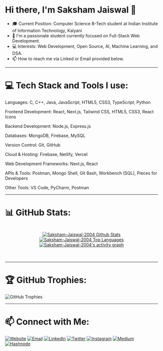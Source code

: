 # Hi there, I'm Saksham Jaiswal 👋

- 🎓 Current Position: Computer Science B-Tech student at Indian Institute of Information Technology, Kalyani
- 👀 I'm a passionate student currently focused on Full-Stack Web Development.
- 💻 Interests: Web Development, Open Source, AI, Machine Learning, and DSA.
- 📫 How to reach me via Linked or Email provided below.

---

# 💻 Tech Stack and Tools I use:

Languages: C, C++, Java, JavaScript, HTML5, CSS3, TypeScript, Python

Frontend Development: React, Next.js, Tailwind CSS, HTML5, CSS3, React Icons

Backend Development: Node.js, Express.js

Databases: MongoDB, Firebase, MySQL

Version Control: Git, GitHub

Cloud & Hosting: Firebase, Netlify, Vercel

Web Development Frameworks: Next.js, React

APIs & Tools: Postman, Mongo Shell, Git Bash, Workbench (SQL), Pieces for Developers

Other Tools: VS Code, PyCharm, Postman

---

# 📊 GitHub Stats:

<!-- ![Your GitHub Stats](https://github-readme-stats.vercel.app/api?username=Saksham-Jaiswal-2004&show_icons=true&count_private=true&hide=prs&theme=radical) -->

<!-- ![](https://github-readme-stats.vercel.app/api?username=Saksham-Jaiswal-2004&theme=radical&hide_border=false&include_all_commits=true&count_private=true) -->

<!-- ![GitHub Streak](https://github-readme-streak-stats.herokuapp.com/?user=Saksham-Jaiswal-2004&theme=radical) -->

<!-- [![GitHub Streak](https://streak-stats.demolab.com?user=Saksham-Jaiswal-2004&theme=radical&hide_border=true)](https://git.io/streak-stats) -->

<!-- --- -->

<!--## Github stats:-->
<div align="center">
  <br>
<a href="https://github.com/Saksham-Jaiswal-2004/github-readme-stats"><img alt="Saksham-Jaiswal-2004 Github Stats" src="https://github-readme-stats.vercel.app/api?username=Saksham-Jaiswal-2004&show_icons=true&count_private=true&theme=react&hide_border=true&bg_color=0D1117" /></a>
  <a href="https://github.com/Saksham-Jaiswal-2004/github-readme-stats"><img alt="Saksham-Jaiswal-2004 Top Languages" src="https://github-readme-stats.vercel.app/api/top-langs/?username=Saksham-Jaiswal-2004&langs_count=8&count_private=true&layout=compact&theme=react&hide_border=true&bg_color=0D1117" /></a>
  <br/>
<a href="https://github.com/Saksham-Jaiswal-2004">
  <img alt="Saksham-Jaiswal-2004's activity graph" src="https://github-readme-activity-graph.vercel.app/graph?username=Saksham-Jaiswal-2004&theme=react-dark" />
</a>
</div>

<br>
<br/>

---

# 🏆 **GitHub Trophies:**
![GitHub Trophies](https://github-profile-trophy.vercel.app/?username=Saksham-Jaiswal-2004&theme=radical)

---

# 📫 Connect with Me:

[![Website](https://img.shields.io/badge/Website-000000?style=flat&logo=google-chrome&logoColor=white)](https://sakshamjaiswal.vercel.app/)
[![Email](https://img.shields.io/badge/Email-D14836?style=flat&logo=gmail&logoColor=white)](mailto:sakshamjaiswalofficial@gmail.com)
[![LinkedIn](https://img.shields.io/badge/LinkedIn-0A66C2?style=flat&logo=linkedin&logoColor=white)](https://www.linkedin.com/in/saksham-jaiswal-220637302)
[![Twitter](https://img.shields.io/badge/Twitter-1DA1F2?style=flat&logo=twitter&logoColor=white)](https://x.com/SakshamJais2004)
[![Instagram](https://img.shields.io/badge/Instagram-E4405F?style=flat&logo=instagram&logoColor=white)](https://www.instagram.com/saksham__jaiswal/)
[![Medium](https://img.shields.io/badge/Medium-12100E?style=flat&logo=medium&logoColor=white)](https://medium.com/@sakshamjaiswalofficial)
[![Hashnode](https://img.shields.io/badge/Hashnode-2962FF?style=flat&logo=hashnode&logoColor=white)](https://hashnode.com/@sakshamjaiswal)

<!---
Saksham-Jaiswal-2004/Saksham-Jaiswal-2004 is a ✨ special ✨ repository because its `README.md` (this file) appears on your GitHub profile.
You can click the Preview link to take a look at your changes.
--->

